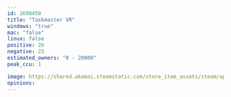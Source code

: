 ```yaml
---
id: 2698450
title: "Taskmaster VR"
windows: "true"
mac: "false"
linux: false
positive: 26
negative: 23
estimated_owners: "0 - 20000"
peak_ccu: 1

image: https://shared.akamai.steamstatic.com/store_item_assets/steam/apps/2698450/header_alt_assets_5.jpg?t=1732710853
opinions:
---
```

